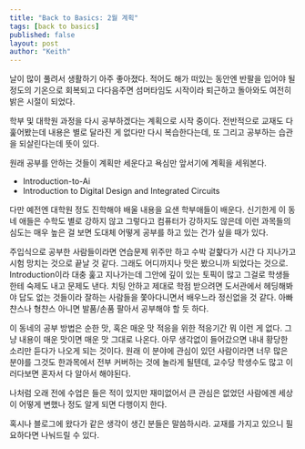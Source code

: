 ```yaml
---
title: "Back to Basics: 2월 계획"
tags: [back to basics]
published: false
layout: post
author: "Keith"
---
```


날이 많이 풀려서 생활하기 아주 좋아졌다. 적어도 해가 떠있는 동안엔 반팔을 입어야 될 정도의 기온으로 회복되고 다다음주면 섬머타임도 시작이라 퇴근하고 돌아와도 여전히 밝은 시절이 되었다. 

학부 및 대학원 과정을 다시 공부하겠다는 계획으로 시작 중이다. 전반적으로 교재도 다 훑어봤는데 내용은 별로 달라진 게 없다만 다시 복습한다는데, 또 그리고 공부하는 습관을 되살린다는데 뜻이 있다. 

원래 공부를 안하는 것들이 계획만 세운다고 욕심만 앞서기에 계획을 세워본다.

- Introduction-to-Ai
- Introduction to Digital Design and Integrated Circuits

다만 예전엔 대학원 정도 진학해야 배울 내용을 요샌 학부애들이 배운다. 신기한게 이 동네 애들은 수학도 별로 강하지 않고 그렇다고 컴퓨터가 강하지도 않은데 이런 과목들의 심도는 매우 높은 걸 보면 도대체 어떻게 공부를 하고 있는 건가 싶을 때가 있다. 

주입식으로 공부한 사람들이라면 연습문제 위주만 하고 수박 겉핥다가 시간 다 지나가고 시험 망치는 것으로 끝날 것 같다. 그래도 어디까지나 맛은 봤으니까 되었다는 것으로. Introduction이라 대충 훑고 지나가는데 그안에 깊이 있는 토픽이 많고 그걸로 학생들한테 숙제도 내고 문제도 낸다. 치팅 안하고 제대로 학점 받으려면 도서관에서 헤딩해봐야 답도 없는 것들이라 잘하는 사람들을 쫓아다니면서 배우느라 정신없을 것 같다. 아빠 챤스나 형챤스 아니면 발품/손품 팔아서 공부해야 할 듯 하다. 

이 동네의 공부 방법은 순한 맛, 혹은 매운 맛 적응을 위한 적응기간 뭐 이런 게 없다. 그냥 내용이 매운 맛이면 매운 맛 그대로 나온다. 아무 생각없이 들어갔으면 내내 황당한 소리만 듣다가 나오게 되는 것이다. 원래 이 분야에 관심이 있던 사람이라면 너무 많은 분야를 그것도 한과목에서 전부 커버하는 것에 놀라게 될텐데, 교수당 학생수도 많고 이러다보면 혼자서 다 알아서 해야된다. 

나처럼 오래 전에 수업은 들은 적이 있지만 재미없어서 큰 관심은 없었던 사람에겐 세상이 어떻게 변했나 정도 알게 되면 다행이지 한다. 

혹시나 블로그에 왔다가 같은 생각이 생긴 분들은 말씀하시라. 교재를 가지고 있으니 필요하다면 나눠드릴 수 있다. 

